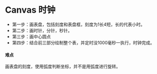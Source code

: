 # Canvas 时钟

+ 第一步：画表盘，包括刻度和表盘框，刻度为1长4短，长的代表小时。
+ 第二步：画时针，分针，秒针。
+ 第三步：画中心圆点
+ 第四步：结合前三部分绘制整个表，并定时没1000毫秒一执行，时钟完成。

#### 难点

画表盘的刻度，使用弧度判断坐标，并不是用弧度进行旋转。

